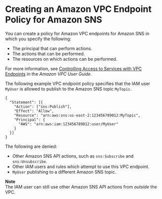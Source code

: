 # Creating an Amazon VPC Endpoint Policy for Amazon SNS<a name="sns-vpc-endpoint-policy"></a>

You can create a policy for Amazon VPC endpoints for Amazon SNS in which you specify the following:
+ The principal that can perform actions\.
+ The actions that can be performed\.
+ The resources on which actions can be performed\.

For more information, see [Controlling Access to Services with VPC Endpoints](https://docs.aws.amazon.com/vpc/latest/userguide/vpc-endpoints-access.html) in the *Amazon VPC User Guide*\.

The following example VPC endpoint policy specifies that the IAM user `MyUser` is allowed to publish to the Amazon SNS topic `MyTopic`\.

```
{
  "Statement": [{
    "Action": ["sns:Publish"],
    "Effect": "Allow",
    "Resource": "arn:aws:sns:us-east-2:123456789012:MyTopic",
    "Principal": {
      "AWS": "arn:aws:iam:123456789012:user/MyUser"
    }
  }]
}
```

The following are denied:
+ Other Amazon SNS API actions, such as `sns:Subscribe` and `sns:Unsubscribe`\.
+ Other IAM users and rules which attempt to use this VPC endpoint\.
+ `MyUser` publishing to a different Amazon SNS topic\.

**Note**  
The IAM user can still use other Amazon SNS API actions from *outside* the VPC\.